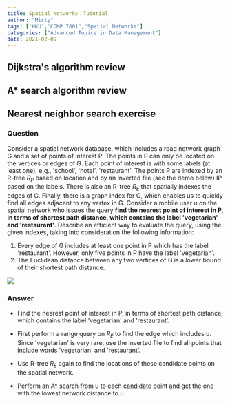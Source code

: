 ```yaml
---
title: Spatial Networks：Tutorial
author: "Misty"
tags: ["HKU","COMP 7801","Spatial Networks"]
categories: ["Advanced Topics in Data Management"]
date: 2021-02-09
---
```


## Dijkstra's algorithm review

## A* search algorithm review

## Nearest neighbor search exercise 

### Question
Consider a spatial network database, which includes a road network graph G and a set of points of interest P. The points in P can only be located on the vertices or edges of G. Each point of interest is with some labels (at least one), e.g., 'school', 'hotel', 'restaurant'. The points P are indexed by an R-tree $R_P$ based on location and by an inverted file (see the demo below) IP based on the labels. There is also an R-tree $R_E$ that spatially indexes the edges of G. Finally, there is a graph index for G, which enables us to quickly find all edges adjacent to any vertex in G. Consider a mobile user u on the spatial network who issues the query **find the nearest point of interest in P, in terms of shortest path distance, which contains the label 'vegetarian' and 'restaurant'**. Describe an efficient way to evaluate the query, using the given indexes, taking into consideration the following information:
1. Every edge of G includes at least one point in P which has the label 'restaurant'. However, only five points in P have the label 'vegetarian'.
2. The Euclidean distance between any two vertices of G is a lower bound of their shortest path distance.

![](https://raw.githubusercontent.com/M1styDay/image_hosting/master/hugo_images/20210318215341.png)

### Answer

* Find the nearest point of interest in P, in terms of shortest path distance, which contains the label 'vegetarian' and 'restaurant’.

* First perform a range query on $R_E$ to find the edge which includes u. Since 'vegetarian' is very rare, use the inverted file to find all points that include words 'vegetarian' and 'restaurant’. 

* Use R-tree $R_E$ again to find the locations of these candidate points on the spatial network.

* Perform an A* search from u to each candidate point and get the one with the lowest network distance to u. 
